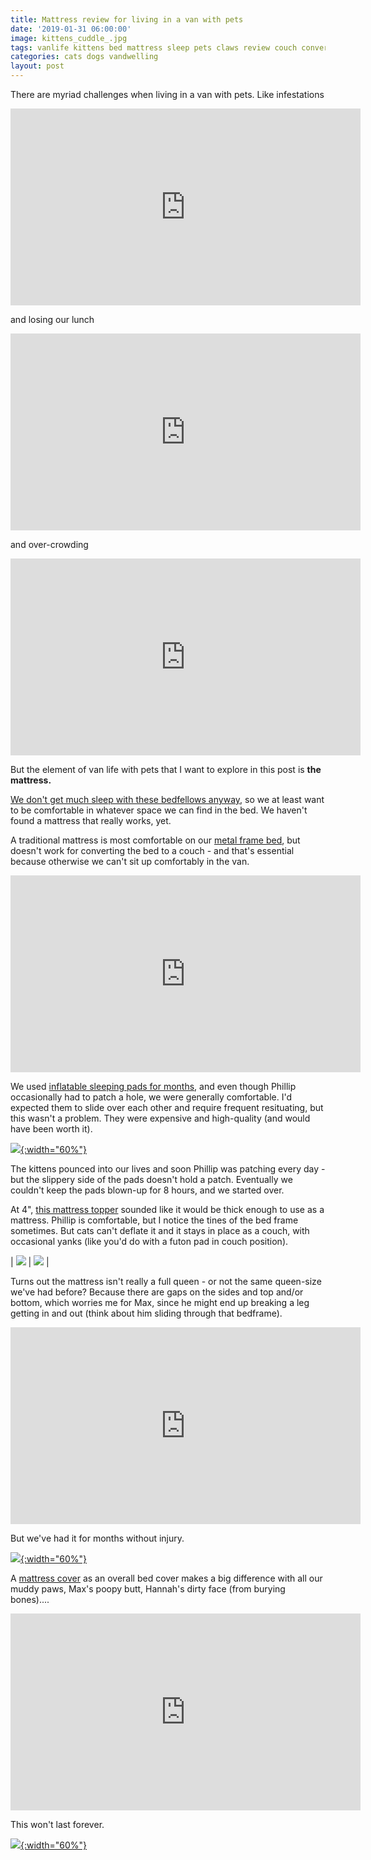 ```yaml
---
title: Mattress review for living in a van with pets
date: '2019-01-31 06:00:00'
image: kittens_cuddle_.jpg
tags: vanlife kittens bed mattress sleep pets claws review couch convert
categories: cats dogs vandwelling
layout: post
---
```


There are myriad challenges when living in a van with pets. Like infestations

<iframe width="560" height="315" src="https://www.youtube-nocookie.com/embed/4TpfJBTvrAw" frameborder="0" allow="accelerometer; autoplay; encrypted-media; gyroscope; picture-in-picture" allowfullscreen></iframe>


and losing our lunch

<iframe width="560" height="315" src="https://www.youtube-nocookie.com/embed/6pE4nsRPfjA" frameborder="0" allow="accelerometer; autoplay; encrypted-media; gyroscope; picture-in-picture" allowfullscreen></iframe>


and over-crowding

<iframe width="560" height="315" src="https://www.youtube-nocookie.com/embed/u0oiDnLUSSs" frameborder="0" allow="accelerometer; autoplay; encrypted-media; gyroscope; picture-in-picture" allowfullscreen></iframe>

But the element of van life with pets that I want to explore in this post is **the mattress.**

[We don't get much sleep with these bedfellows anyway](https://reverdecer.annalisagross.com/2018/07/14/i-sleep-with-six/), so we at least want to be comfortable in whatever space we can find in the bed. We haven't found a mattress that really works, yet.

A traditional mattress is most comfortable on our [metal frame bed](https://reverdecer.annalisagross.com/2018/11/13/best-bed-when-you-sleep-in-a-van/), but doesn't work for converting the bed to a couch - and that's essential because otherwise we can't sit up comfortably in the van.

<iframe width="560" height="315" src="https://www.youtube.com/embed/c5sdhKCHEe4" frameborder="0" allow="accelerometer; autoplay; encrypted-media; gyroscope; picture-in-picture" allowfullscreen></iframe>

We used [inflatable sleeping pads for months](https://www.amazon.com/gp/product/B0776VP23C/ref=as_li_tl?ie=UTF8&tag=annalisa144-20&camp=1789&creative=9325&linkCode=as2&creativeASIN=B0776VP23C&linkId=41acd63817e50c8702a7450701341cba), and even though Phillip occasionally had to patch a hole, we were generally comfortable. I'd expected them to slide over each other and require frequent resituating, but this wasn't a problem. They were expensive and high-quality (and would have been worth it).

[![](/images/catnap_.jpg){:width="60%"}](/images/catnap.jpg)

The kittens pounced into our lives and soon Phillip was patching every day - but the slippery side of the pads doesn't hold a patch. Eventually we couldn't keep the pads blown-up for 8 hours, and we started over.

At 4", [this mattress topper](https://www.amazon.com/gp/product/B071JGCCY4/ref=as_li_tl?ie=UTF8&camp=1789&creative=9325&creativeASIN=B071JGCCY4&linkCode=as2&tag=annalisa144-20&linkId=89a15d2144602cea710f7415631c3c41) sounded like it would be thick enough to use as a mattress. Phillip is comfortable, but I notice the tines of the bed frame sometimes. But cats can't deflate it and it stays in place as a couch, with occasional yanks (like you'd do with a futon pad in couch position).

| [![](/images/mattress_side_.jpg)](/images/mattress_side.jpg) | [![](/images/bed_frame_.jpg)](/images/bed_frame.jpg) |

Turns out the mattress isn't really a full queen - or not the same queen-size we've had before? Because there are gaps on the sides and top and/or bottom, which worries me for Max, since he might end up breaking a leg getting in and out (think about him sliding through that bedframe). 

<iframe width="560" height="315" src="https://www.youtube-nocookie.com/embed/Zi1qJczFvRQ" frameborder="0" allow="accelerometer; autoplay; encrypted-media; gyroscope; picture-in-picture" allowfullscreen></iframe>

But we've had it for months without injury.

[![](/images/dog_bed_.jpg){:width="60%"}](/images/dog_bed.jpg)

A [mattress cover](https://www.amazon.com/gp/product/B01JIV5YES/ref=as_li_tl?ie=UTF8&camp=1789&creative=9325&creativeASIN=B01JIV5YES&linkCode=as2&tag=annalisa144-20&linkId=5e1d46b315ed884fd7c92499d7f48fd6) as an overall bed cover makes a big difference with all our muddy paws, Max's poopy butt, Hannah's dirty face (from burying bones)....

<iframe width="560" height="315" src="https://www.youtube-nocookie.com/embed/rNN-iPX9i1g" frameborder="0" allow="accelerometer; autoplay; encrypted-media; gyroscope; picture-in-picture" allowfullscreen></iframe>

This won't last forever.

[![](/images/cuddle_fest_.jpg){:width="60%"}](/images/cuddle_fest.jpg)